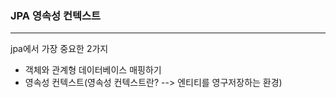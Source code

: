### JPA 영속성 컨텍스트
-----------------------
jpa에서 가장 중요한 2가지
  * 객체와 관계형 데이터베이스 매핑하기
  * 영속성 컨텍스트(영속성 컨텍스트란? --> 엔티티를 영구저장하는 환경)


